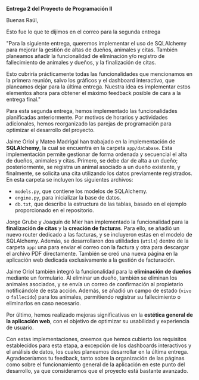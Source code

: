 **Entrega 2 del Proyecto de Programación II**  

Buenas Raúl,  

Esto fue lo que te dijimos en el correo para la segunda entrega

"Para la siguiente entrega, queremos implementar el uso de SQLAlchemy para mejorar la gestión de altas de dueños, animales y citas. También planeamos añadir la funcionalidad de eliminación y/o registro de fallecimiento de animales y dueños, y la finalización de citas.

Esto cubriría prácticamente todas las funcionalidades que mencionamos en la primera reunión, salvo los gráficos y el dashboard interactivo, que planeamos dejar para la última entrega. Nuestra idea es implementar estos elementos ahora para obtener el máximo feedback posible de cara a la entrega final."


Para esta segunda entrega, hemos implementado las funcionalidades planificadas anteriormente. Por motivos de horarios y actividades adicionales, hemos reorganizado las parejas de programación para optimizar el desarrollo del proyecto.  

Jaime Oriol y Mateo Madrigal han trabajado en la implementación de **SQLAlchemy**, la cual se encuentra en la carpeta `app/database`. Esta implementación permite gestionar de forma ordenada y secuencial el alta de dueños, animales y citas. Primero, se debe dar de alta a un dueño; posteriormente, se registra un animal asociado a un dueño existente, y finalmente, se solicita una cita utilizando los datos previamente registrados. En esta carpeta se incluyen los siguientes archivos:  
- `models.py`, que contiene los modelos de SQLAlchemy.  
- `engine.py`, para inicializar la base de datos.  
- `db.txt`, que describe la estructura de las tablas, basado en el ejemplo proporcionado en el repositorio.  

Jorge Grube y Joaquín de Mier han implementado la funcionalidad para la **finalización de citas** y la **creación de facturas**. Para ello, se añadió un nuevo router dedicado a las facturas, y se incluyeron estas en el modelo de SQLAlchemy. Además, se desarrollaron dos utilidades (`utils`) dentro de la carpeta `app`: una para enviar el correo con la factura y otra para descargar el archivo PDF directamente. También se creó una nueva página en la aplicación web dedicada exclusivamente a la gestión de facturación.  

Jaime Oriol también integró la funcionalidad para la **eliminación de dueños** mediante un formulario. Al eliminar un dueño, también se eliminan los animales asociados, y se envía un correo de confirmación al propietario notificándole de esta acción. Además, se añadió un campo de estado (`vivo` o `fallecido`) para los animales, permitiendo registrar su fallecimiento o eliminarlos en caso necesario.  

Por último, hemos realizado mejoras significativas en la **estética general de la aplicación web**, con el objetivo de optimizar su usabilidad y experiencia de usuario.  

Con estas implementaciones, creemos que hemos cubierto los requisitos establecidos para esta etapa, a excepción de los dashboards interactivos y el análisis de datos, los cuales planeamos desarrollar en la última entrega. Agradeceríamos tu feedback, tanto sobre la organización de las páginas como sobre el funcionamiento general de la aplicación en este punto del desarrollo, ya que consideramos que el proyecto está bastante avanzado.  